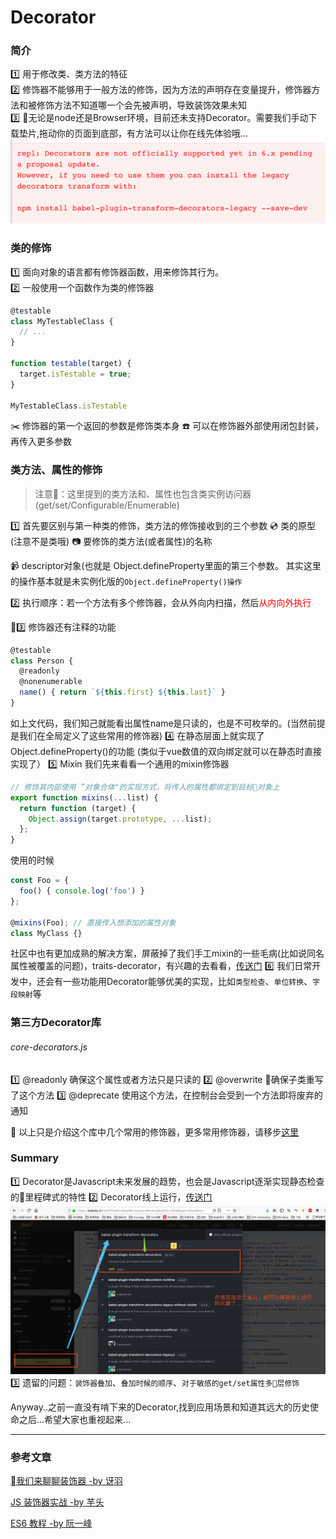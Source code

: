 # Decorator

### 简介
1️⃣ 用于修改类、类方法的特征   
2️⃣ 修饰器不能够用于一般方法的修饰，因为方法的声明存在变量提升，修饰器方法和被修饰方法不知道哪一个会先被声明，导致装饰效果未知   
3️⃣ 无论是node还是Browser环境，目前还未支持Decorator。需要我们手动下载垫片,拖动你的页面到底部，有方法可以让你在线先体验哦...
![](/blog_assets/babel_decorator.png)

### 类的修饰
1️⃣ 面向对象的语言都有修饰器函数，用来修饰其行为。   
2️⃣ 一般使用一个函数作为类的修饰器   

```ts
@testable
class MyTestableClass {
  // ...
}

function testable(target) {
  target.isTestable = true;
}

MyTestableClass.isTestable
```
✂️ 修饰器的第一个返回的参数是修饰类本身
☎️ 可以在修饰器外部使用闭包封装，再传入更多参数

### 类方法、属性的修饰
> 注意：这里提到的类方法和、属性也包含类实例访问器(get/set/Configurable/Enumerable)

1️⃣ 首先要区别与第一种类的修饰，类方法的修饰接收到的三个参数
💿 类的原型(注意不是类哦)
📷 要修饰的类方法(或者属性)的名称   

📹 descriptor对象(也就是 Object.defineProperty里面的第三个参数。
其实这里的操作基本就是未实例化版的`Object.defineProperty()操作`

2️⃣ 执行顺序：若一个方法有多个修饰器，会从外向内扫描，然后<span style="color:red">从内向外执行</span>

3️⃣ 修饰器还有注释的功能
```js
@testable
class Person {
  @readonly
  @nonenumerable
  name() { return `${this.first} ${this.last}` }
}
```
如上文代码，我们知己就能看出属性name是只读的，也是不可枚举的。(当然前提是我们在全局定义了这些常用的修饰器)
4️⃣ 在静态层面上就实现了Object.defineProperty()的功能
(类似于vue数值的双向绑定就可以在静态时直接实现了）
5️⃣ Mixin
我们先来看看一个通用的mixin修饰器
```js
// 修饰其内部使用 ”对象合体"的实现方式，将传入的属性都绑定到目标对象上
export function mixins(...list) {
  return function (target) {
    Object.assign(target.prototype, ...list);
  };
}
```
使用的时候
```js
const Foo = {
  foo() { console.log('foo') }
};

@mixins(Foo); // 直接传入想添加的属性对象
class MyClass {}
```
社区中也有更加成熟的解决方案，屏蔽掉了我们手工mixin的一些毛病(比如说同名属性被覆盖的问题)，traits-decorator，有兴趣的去看看，[传送门](https://github.com/CocktailJS/traits-decorator)
6️⃣ 我们日常开发中，还会有一些功能用Decorator能够优美的实现，比如`类型检查`、`单位转换`、`字段映射`等
### 第三方Decorator库
###### core-decorators.js 
1️⃣ @readonly  确保这个属性或者方法只是只读的
2️⃣ @overwrite 确保子类重写了这个方法
3️⃣ @deprecate 使用这个方法，在控制台会受到一个方法即将废弃的通知

💸 以上只是介绍这个库中几个常用的修饰器，更多常用修饰器，请移步[这里](https://github.com/jayphelps/core-decorators)



### Summary
1️⃣ Decorator是Javascript未来发展的趋势，也会是Javascript逐渐实现静态检查的里程碑式的特性
2️⃣ Decorator线上运行，[传送门](https://babeljs.io/repl)
![](/blog_assets/babel_decorator_online.png)
3️⃣ 遗留的问题：`装饰器叠加`、`叠加时候的顺序`、`对于敏感的get/set属性多层修饰`

Anyway..之前一直没有啃下来的Decorator,找到应用场景和知道其远大的历史使命之后...希望大家也重视起来...
___
### 参考文章
[我们来聊聊装饰器 -by 讶羽](https://juejin.im/post/5bec22ad5188254d070bd9e8) 

[JS 装饰器实战 -by 芋头](https://zhuanlan.zhihu.com/p/30487077)

[ES6 教程 -by 阮一峰](http://es6.ruanyifeng.com/#docs/decorator)
